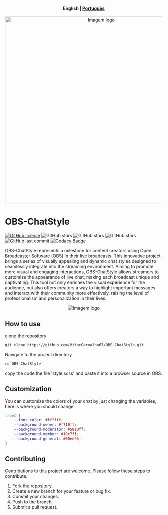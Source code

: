 <h4 align="center">
    <p>
        <b>English</b> |
        <a href="https://github.com/VitorCarvalho67/OBS-ChatStyle/blob/main/README_pt-br.md">Рortuguês</a>
    </p>
</h4>

<p align="center">
  <img src="https://github.com/VitorCarvalho67/OBS-ChatStyle/assets/102667323/7d7f4918-0fb5-4d1f-be50-cd2f13a2d5a1" style=" width: 600px;" alt="Imagem logo" />
</p>

# OBS-ChatStyle


[![GitHub license](https://img.shields.io/github/license/vitorcarvalho67/OBS-ChatStyle)](vitorcarvalho67/OBS-ChatStyle/blob/master/LICENSE) ![GitHub stars](https://img.shields.io/github/stars/vitorcarvalho67/OBS-ChatStyle) ![GitHub stars](https://img.shields.io/github/languages/count/vitorcarvalho67/OBS-ChatStyle) ![GitHub stars](https://img.shields.io/github/languages/top/vitorcarvalho67/OBS-ChatStyle) ![GitHub last commit](https://img.shields.io/github/last-commit/vitorcarvalho67/OBS-ChatStyle)
[![Codacy Badge](https://app.codacy.com/project/badge/Grade/a260906ca80f48eb806d9cb17f6acc14)](https://app.codacy.com/gh/VitorCarvalho67/OBS-ChatStyle/dashboard?utm_source=gh&utm_medium=referral&utm_content=&utm_campaign=Badge_grade)



OBS-ChatStyle represents a milestone for content creators using Open Broadcaster Software (OBS) in their live broadcasts. This innovative project brings a series of visually appealing and dynamic chat styles designed to seamlessly integrate into the streaming environment. Aiming to promote more visual and engaging interactions, OBS-ChatStyle allows streamers to customize the appearance of live chat, making each broadcast unique and captivating. This tool not only enriches the visual experience for the audience, but also offers creators a way to highlight important messages and interact with their community more effectively, raising the level of professionalism and personalization in their lives.

<p align="center">
  <img src="https://github.com/VitorCarvalho67/Grafhy-SSM/assets/102667323/7830c08b-7516-4103-b307-ed89eae80adf" alt="Imagem logo" />
</p>

## How to use

clone the repository
```bash
git clone https://github.com/VitorCarvalho67/OBS-ChatStyle.git
```

Navigate to the project directory
```bash
cd OBS-ChatStyle
```

copy the code the file 'style.scss' and paste it into a browser source in OBS.

## Customization
You can customize the colors of your chat by just changing the variables, here is where you should change

```css
:root {
    --font-color: #ffffff;
    --background-owner: #f710ff;
    --background-moderator: #5810ff;
    --background-member: #10c7ff;
    --background-general: #00ee93;
}
```

## Contributing
Contributions to this project are welcome. Please follow these steps to contribute:

1. Fork the repository.
2. Create a new branch for your feature or bug fix.
3. Commit your changes.
4. Push to the branch.
5. Submit a pull request.
